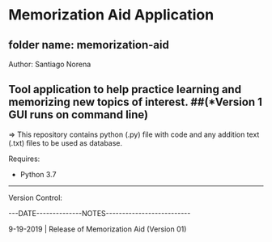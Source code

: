 # Memorization Aid Application

## folder name: memorization-aid

Author: Santiago Norena

Tool application to help practice learning and memorizing new topics of interest.
##(*Version 1 GUI runs on command line)
---------------------------------------------------------------------------------------------------------------------------------
=> This repository contains python (.py) file with code and any addition text (.txt) files to be used as database.


Requires:
- Python 3.7

---------------------------------------------------------------------------------------------------------------------------------

Version Control:

---DATE--------------NOTES--------------------------

9-19-2019 | Release of Memorization Aid (Version 01)
